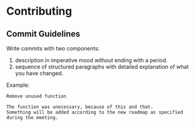 # Contributing

## Commit Guidelines

Write commits with two components:

1. description in imperative mood without ending with a period.
2. sequence of structured paragraphs with detailed explanation of what you have changed.

Example:

```text
Remove unused function

The function was unecessary, because of this and that.
Something will be added according to the new roadmap as specified during the meeting.
```
